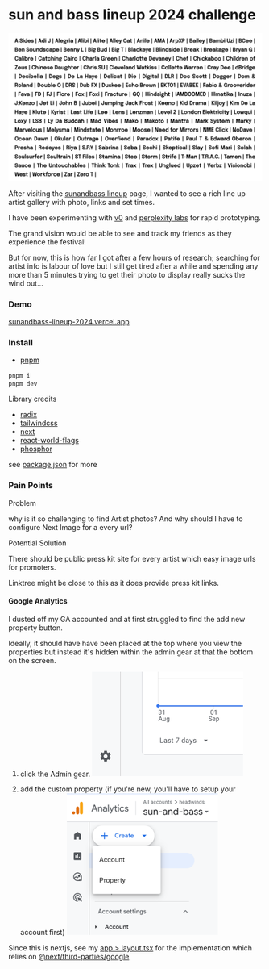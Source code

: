 # sun and bass lineup 2024 challenge

 <img src="./guide/lineup.png" width="800" />

After visiting the [sunandbass lineup](https://sunandbass.net/site/line-up-2024/) page, I wanted to see a rich line up artist gallery with photo, links and set times.

I have been experimenting with [v0](https://twitter.com/headwinds/status/1832081717135299043) and [perplexity labs](https://labs.perplexity.ai/) for rapid prototyping.

The grand vision would be able to see and track my friends as they experience the festival!

But for now, this is how far I got after a few hours of research; searching for artist info is labour of love but I still get tired after a while and spending any more than 5 minutes trying to get their photo to display really sucks the wind out...

### Demo

[sunandbass-lineup-2024.vercel.app](https://sunandbass-lineup-2024.vercel.app/)

### Install

- [pnpm](https://pnpm.io/)

```
pnpm i
pnpm dev
```

Library credits

- [radix](https://www.radix-ui.com/)
- [tailwindcss](https://tailwindcss.com/)
- [next](https://nextjs.org/)
- [react-world-flags](https://github.com/smucode/react-world-flags)
- [phosphor](https://www.npmjs.com/package/@phosphor-icons/react)

see [package.json](./package.json) for more

### Pain Points

Problem

why is it so challenging to find Artist photos? And why should I have to configure Next Image for a every url?

Potential Solution

There should be public press kit site for every artist which easy image urls for promoters.

Linktree might be close to this as it does provide press kit links.

#### Google Analytics

I dusted off my GA accounted and at first struggled to find the add new property button.

Ideally, it should have have been placed at the top where you view the properties but instead it's hidden within the admin gear at that the bottom on the screen.

1. click the Admin gear.
   <img src="./guide/sun_create_property.png" width="300" />

2. add the custom property (if you're new, you'll have to setup your account first)
   <img src="./guide/sun_property.png" width="300" />

Since this is nextjs, see my [app > layout.tsx](./app/layout.tsx) for the implementation which relies on [@next/third-parties/google](https://nextjs.org/docs/messages/next-script-for-ga#use-nextthird-parties-to-add-google-analyticsa)
